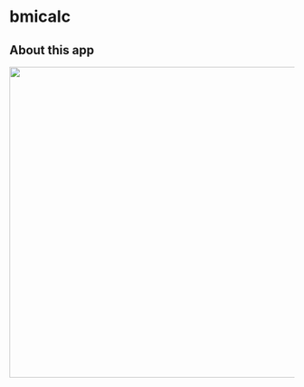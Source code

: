 # bmicalc

## About this app
<img src="![bmi](https://user-images.githubusercontent.com/111631451/190552420-33540ebd-6728-415a-ba06-e248beda5648.png)" style="height:550px"/>

